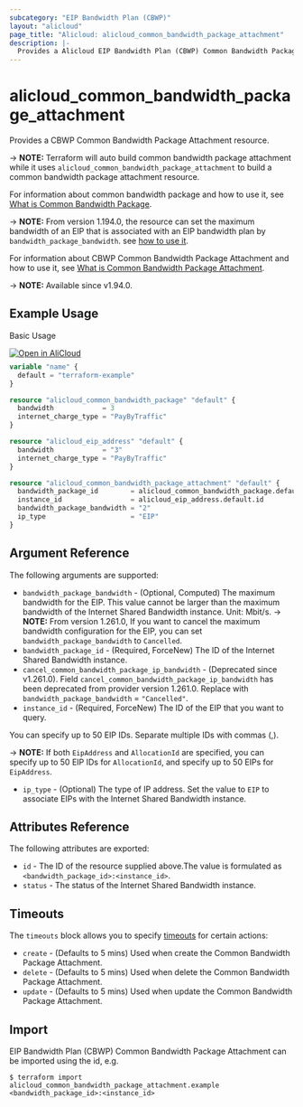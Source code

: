 ```yaml
---
subcategory: "EIP Bandwidth Plan (CBWP)"
layout: "alicloud"
page_title: "Alicloud: alicloud_common_bandwidth_package_attachment"
description: |-
  Provides a Alicloud EIP Bandwidth Plan (CBWP) Common Bandwidth Package Attachment resource.
---
```


# alicloud_common_bandwidth_package_attachment

Provides a CBWP Common Bandwidth Package Attachment resource. 

-> **NOTE:** Terraform will auto build common bandwidth package attachment while it uses `alicloud_common_bandwidth_package_attachment` to build a common bandwidth package attachment resource.

For information about common bandwidth package and how to use it, see [What is Common Bandwidth Package](https://www.alibabacloud.com/help/product/55092.htm).

-> **NOTE:** From version 1.194.0, the resource can set the maximum bandwidth of an EIP that is associated with an EIP bandwidth plan by `bandwidth_package_bandwidth`. see [how to use it](https://www.alibabacloud.com/help/en/eip-bandwidth-plan/latest/120327).

For information about CBWP Common Bandwidth Package Attachment and how to use it, see [What is Common Bandwidth Package Attachment](https://www.alibabacloud.com/help/product/55092.htm).

-> **NOTE:** Available since v1.94.0.

## Example Usage

Basic Usage

<div style="display: block;margin-bottom: 40px;"><div class="oics-button" style="float: right;position: absolute;margin-bottom: 10px;">
  <a href="https://api.aliyun.com/terraform?resource=alicloud_common_bandwidth_package_attachment&exampleId=bf59f4a7-ea27-1130-efdb-dc000fab2c0587d5a448&activeTab=example&spm=docs.r.common_bandwidth_package_attachment.0.bf59f4a7ea&intl_lang=EN_US" target="_blank">
    <img alt="Open in AliCloud" src="https://img.alicdn.com/imgextra/i1/O1CN01hjjqXv1uYUlY56FyX_!!6000000006049-55-tps-254-36.svg" style="max-height: 44px; max-width: 100%;">
  </a>
</div></div>

```terraform
variable "name" {
  default = "terraform-example"
}

resource "alicloud_common_bandwidth_package" "default" {
  bandwidth            = 3
  internet_charge_type = "PayByTraffic"
}

resource "alicloud_eip_address" "default" {
  bandwidth            = "3"
  internet_charge_type = "PayByTraffic"
}

resource "alicloud_common_bandwidth_package_attachment" "default" {
  bandwidth_package_id        = alicloud_common_bandwidth_package.default.id
  instance_id                 = alicloud_eip_address.default.id
  bandwidth_package_bandwidth = "2"
  ip_type                     = "EIP"
}
```

## Argument Reference

The following arguments are supported:
* `bandwidth_package_bandwidth` - (Optional, Computed) The maximum bandwidth for the EIP. This value cannot be larger than the maximum bandwidth of the Internet Shared Bandwidth instance. Unit: Mbit/s.
-> **NOTE:**  From version 1.261.0, If you want to cancel the maximum bandwidth configuration for the EIP, you can set `bandwidth_package_bandwidth` to `Cancelled`.
* `bandwidth_package_id` - (Required, ForceNew) The ID of the Internet Shared Bandwidth instance.
* `cancel_common_bandwidth_package_ip_bandwidth` - (Deprecated since v1.261.0). Field `cancel_common_bandwidth_package_ip_bandwidth` has been deprecated from provider version 1.261.0. Replace with `bandwidth_package_bandwidth` = `"Cancelled"`.
* `instance_id` - (Required, ForceNew) The ID of the EIP that you want to query.

You can specify up to 50 EIP IDs. Separate multiple IDs with commas (,).

-> **NOTE:** If both `EipAddress` and `AllocationId` are specified, you can specify up to 50 EIP IDs for `AllocationId`, and specify up to 50 EIPs for `EipAddress`.

* `ip_type` - (Optional) The type of IP address. Set the value to `EIP` to associate EIPs with the Internet Shared Bandwidth instance.

## Attributes Reference

The following attributes are exported:
* `id` - The ID of the resource supplied above.The value is formulated as `<bandwidth_package_id>:<instance_id>`.
* `status` - The status of the Internet Shared Bandwidth instance.

## Timeouts

The `timeouts` block allows you to specify [timeouts](https://developer.hashicorp.com/terraform/language/resources/syntax#operation-timeouts) for certain actions:
* `create` - (Defaults to 5 mins) Used when create the Common Bandwidth Package Attachment.
* `delete` - (Defaults to 5 mins) Used when delete the Common Bandwidth Package Attachment.
* `update` - (Defaults to 5 mins) Used when update the Common Bandwidth Package Attachment.

## Import

EIP Bandwidth Plan (CBWP) Common Bandwidth Package Attachment can be imported using the id, e.g.

```shell
$ terraform import alicloud_common_bandwidth_package_attachment.example <bandwidth_package_id>:<instance_id>
```
